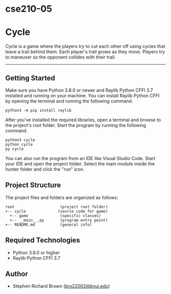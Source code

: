 # cse210-05

# Cycle
Cycle is a game where the players try to cut each other off using cycles that leave a trail behind them. Each player's trail grows as they move. Players try to maneuver so the opponent collides with their trail.

---
## Getting Started
Make sure you have Python 3.8.0 or newer and Raylib Python CFFI 3.7 installed and running on your machine. You can install Raylib Python CFFI by opening the terminal and running the following command.
```
python3 -m pip install raylib
```
After you've installed the required libraries, open a terminal and browse to the project's root folder. Start the program by running the following command.
```
python3 cycle 
python cycle
py cycle
```
You can also run the program from an IDE like Visual Studio Code. Start your IDE and open the project folder. Select the main module inside the hunter folder and click the "run" icon.

## Project Structure
The project files and folders are organized as follows:
```
root                    (project root folder)
+-- cycle              (source code for game)
  +-- game              (specific classes)
  +-- __main__.py       (program entry point)
+-- README.md           (general info)
```

## Required Technologies
* Python 3.8.0 or higher
* Raylib Python CFFI 3.7

## Author
* Stephen Richard Brown (bro22002@byui.edu)
